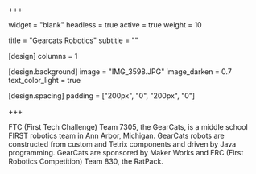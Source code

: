 +++

widget = "blank"
headless = true
active = true
weight = 10

title = "Gearcats Robotics"
subtitle = ""

[design]
columns = 1

[design.background]
image = "IMG_3598.JPG"
image_darken = 0.7
text_color_light = true

[design.spacing]
padding = ["200px", "0", "200px", "0"]

+++

FTC (First Tech Challenge) Team 7305, the GearCats, is a middle school
FIRST robotics team in Ann Arbor, Michigan. GearCats robots are
constructed from custom and Tetrix components and driven by Java
programming. GearCats are sponsored by Maker Works and FRC (First
Robotics Competition) Team 830, the RatPack.
